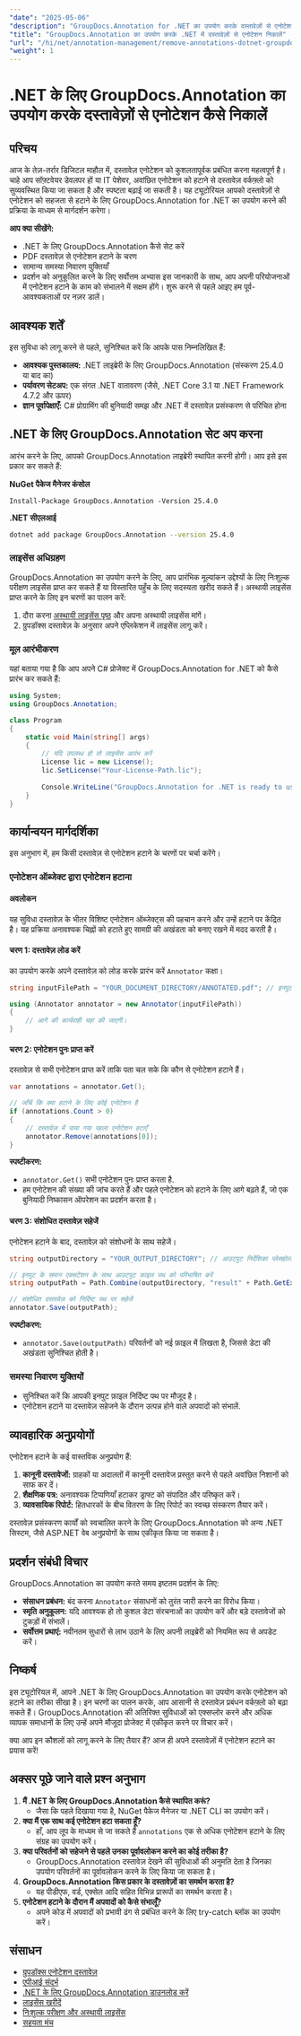 ```yaml
---
"date": "2025-05-06"
"description": "GroupDocs.Annotation for .NET का उपयोग करके दस्तावेज़ों से एनोटेशन को कुशलतापूर्वक हटाने का तरीका जानें। इस व्यापक गाइड के साथ अपने दस्तावेज़ वर्कफ़्लो को सुव्यवस्थित करें और स्पष्टता बढ़ाएँ।"
"title": "GroupDocs.Annotation का उपयोग करके .NET में दस्तावेज़ों से एनोटेशन निकालें"
"url": "/hi/net/annotation-management/remove-annotations-dotnet-groupdocs/"
"weight": 1
---
```


# .NET के लिए GroupDocs.Annotation का उपयोग करके दस्तावेज़ों से एनोटेशन कैसे निकालें

## परिचय
आज के तेज़-तर्रार डिजिटल माहौल में, दस्तावेज़ एनोटेशन को कुशलतापूर्वक प्रबंधित करना महत्वपूर्ण है। चाहे आप सॉफ़्टवेयर डेवलपर हों या IT पेशेवर, अवांछित एनोटेशन को हटाने से दस्तावेज़ वर्कफ़्लो को सुव्यवस्थित किया जा सकता है और स्पष्टता बढ़ाई जा सकती है। यह ट्यूटोरियल आपको दस्तावेज़ों से एनोटेशन को सहजता से हटाने के लिए GroupDocs.Annotation for .NET का उपयोग करने की प्रक्रिया के माध्यम से मार्गदर्शन करेगा।

**आप क्या सीखेंगे:**
- .NET के लिए GroupDocs.Annotation कैसे सेट करें
- PDF दस्तावेज़ से एनोटेशन हटाने के चरण
- सामान्य समस्या निवारण युक्तियाँ
- प्रदर्शन को अनुकूलित करने के लिए सर्वोत्तम अभ्यास
इस जानकारी के साथ, आप अपनी परियोजनाओं में एनोटेशन हटाने के काम को संभालने में सक्षम होंगे। शुरू करने से पहले आइए हम पूर्व-आवश्यकताओं पर नज़र डालें।

## आवश्यक शर्तें
इस सुविधा को लागू करने से पहले, सुनिश्चित करें कि आपके पास निम्नलिखित हैं:

- **आवश्यक पुस्तकालय:** .NET लाइब्रेरी के लिए GroupDocs.Annotation (संस्करण 25.4.0 या बाद का)
- **पर्यावरण सेटअप:** एक संगत .NET वातावरण (जैसे, .NET Core 3.1 या .NET Framework 4.7.2 और ऊपर)
- **ज्ञान पूर्वापेक्षाएँ:** C# प्रोग्रामिंग की बुनियादी समझ और .NET में दस्तावेज़ प्रसंस्करण से परिचित होना

## .NET के लिए GroupDocs.Annotation सेट अप करना
आरंभ करने के लिए, आपको GroupDocs.Annotation लाइब्रेरी स्थापित करनी होगी। आप इसे इस प्रकार कर सकते हैं:

**NuGet पैकेज मैनेजर कंसोल**
```shell
Install-Package GroupDocs.Annotation -Version 25.4.0
```

**.NET सीएलआई**
```bash
dotnet add package GroupDocs.Annotation --version 25.4.0
```

### लाइसेंस अधिग्रहण
GroupDocs.Annotation का उपयोग करने के लिए, आप प्रारंभिक मूल्यांकन उद्देश्यों के लिए निःशुल्क परीक्षण लाइसेंस प्राप्त कर सकते हैं या विस्तारित पहुँच के लिए सदस्यता खरीद सकते हैं। अस्थायी लाइसेंस प्राप्त करने के लिए इन चरणों का पालन करें:
1. दौरा करना [अस्थायी लाइसेंस पृष्ठ](https://purchase.groupdocs.com/temporary-license/) और अपना अस्थायी लाइसेंस मांगें।
2. ग्रुपडॉक्स दस्तावेज़ के अनुसार अपने एप्लिकेशन में लाइसेंस लागू करें।

### मूल आरंभीकरण
यहां बताया गया है कि आप अपने C# प्रोजेक्ट में GroupDocs.Annotation for .NET को कैसे प्रारंभ कर सकते हैं:

```csharp
using System;
using GroupDocs.Annotation;

class Program
{
    static void Main(string[] args)
    {
        // यदि उपलब्ध हो तो लाइसेंस आरंभ करें
        License lic = new License();
        lic.SetLicense("Your-License-Path.lic");
        
        Console.WriteLine("GroupDocs.Annotation for .NET is ready to use.");
    }
}
```

## कार्यान्वयन मार्गदर्शिका
इस अनुभाग में, हम किसी दस्तावेज़ से एनोटेशन हटाने के चरणों पर चर्चा करेंगे।

### एनोटेशन ऑब्जेक्ट द्वारा एनोटेशन हटाना
#### अवलोकन
यह सुविधा दस्तावेज़ के भीतर विशिष्ट एनोटेशन ऑब्जेक्ट्स की पहचान करने और उन्हें हटाने पर केंद्रित है। यह प्रक्रिया अनावश्यक चिह्नों को हटाते हुए सामग्री की अखंडता को बनाए रखने में मदद करती है।

#### चरण 1: दस्तावेज़ लोड करें
का उपयोग करके अपने दस्तावेज़ को लोड करके प्रारंभ करें `Annotator` कक्षा।

```csharp
string inputFilePath = "YOUR_DOCUMENT_DIRECTORY/ANNOTATED.pdf"; // इनपुट फ़ाइल पथ प्लेसहोल्डर

using (Annotator annotator = new Annotator(inputFilePath))
{
    // आगे की कार्यवाही यहां की जाएगी।
}
```

#### चरण 2: एनोटेशन पुनः प्राप्त करें
दस्तावेज़ से सभी एनोटेशन प्राप्त करें ताकि पता चल सके कि कौन से एनोटेशन हटाने हैं।

```csharp
var annotations = annotator.Get();

// जाँचें कि क्या हटाने के लिए कोई एनोटेशन है
if (annotations.Count > 0)
{
    // दस्तावेज़ में पाया गया पहला एनोटेशन हटाएँ
    annotator.Remove(annotations[0]);
}
```

**स्पष्टीकरण:**
- `annotator.Get()` सभी एनोटेशन पुनः प्राप्त करता है.
- हम एनोटेशन की संख्या की जांच करते हैं और पहले एनोटेशन को हटाने के लिए आगे बढ़ते हैं, जो एक बुनियादी निष्कासन ऑपरेशन का प्रदर्शन करता है।

#### चरण 3: संशोधित दस्तावेज़ सहेजें
एनोटेशन हटाने के बाद, दस्तावेज़ को संशोधनों के साथ सहेजें।

```csharp
string outputDirectory = "YOUR_OUTPUT_DIRECTORY"; // आउटपुट निर्देशिका प्लेसहोल्डर

// इनपुट के समान एक्सटेंशन के साथ आउटपुट फ़ाइल पथ को परिभाषित करें
string outputPath = Path.Combine(outputDirectory, "result" + Path.GetExtension(inputFilePath));

// संशोधित दस्तावेज़ को निर्दिष्ट पथ पर सहेजें
annotator.Save(outputPath);
```

**स्पष्टीकरण:**
- `annotator.Save(outputPath)` परिवर्तनों को नई फ़ाइल में लिखता है, जिससे डेटा की अखंडता सुनिश्चित होती है।

### समस्या निवारण युक्तियों
- सुनिश्चित करें कि आपकी इनपुट फ़ाइल निर्दिष्ट पथ पर मौजूद है।
- एनोटेशन हटाने या दस्तावेज़ सहेजने के दौरान उत्पन्न होने वाले अपवादों को संभालें.
  
## व्यावहारिक अनुप्रयोगों
एनोटेशन हटाने के कई वास्तविक अनुप्रयोग हैं:

1. **कानूनी दस्तावेजों:** ग्राहकों या अदालतों में कानूनी दस्तावेज प्रस्तुत करने से पहले अवांछित निशानों को साफ कर दें।
2. **शैक्षणिक पत्र:** अनावश्यक टिप्पणियाँ हटाकर ड्राफ्ट को संपादित और परिष्कृत करें।
3. **व्यावसायिक रिपोर्ट:** हितधारकों के बीच वितरण के लिए रिपोर्ट का स्वच्छ संस्करण तैयार करें।

दस्तावेज़ प्रसंस्करण कार्यों को स्वचालित करने के लिए GroupDocs.Annotation को अन्य .NET सिस्टम, जैसे ASP.NET वेब अनुप्रयोगों के साथ एकीकृत किया जा सकता है।

## प्रदर्शन संबंधी विचार
GroupDocs.Annotation का उपयोग करते समय इष्टतम प्रदर्शन के लिए:
- **संसाधन प्रबंधन:** बंद करना `Annotator` संसाधनों को तुरंत जारी करने का विरोध किया।
- **स्मृति अनुकूलन:** यदि आवश्यक हो तो कुशल डेटा संरचनाओं का उपयोग करें और बड़े दस्तावेजों को टुकड़ों में संभालें।
- **सर्वोत्तम प्रथाएं:** नवीनतम सुधारों से लाभ उठाने के लिए अपनी लाइब्रेरी को नियमित रूप से अपडेट करें।

## निष्कर्ष
इस ट्यूटोरियल में, आपने .NET के लिए GroupDocs.Annotation का उपयोग करके एनोटेशन को हटाने का तरीका सीखा है। इन चरणों का पालन करके, आप आसानी से दस्तावेज़ प्रबंधन वर्कफ़्लो को बढ़ा सकते हैं। GroupDocs.Annotation की अतिरिक्त सुविधाओं को एक्सप्लोर करने और अधिक व्यापक समाधानों के लिए उन्हें अपने मौजूदा प्रोजेक्ट में एकीकृत करने पर विचार करें।

क्या आप इन कौशलों को लागू करने के लिए तैयार हैं? आज ही अपने दस्तावेज़ों में एनोटेशन हटाने का प्रयास करें!

## अक्सर पूछे जाने वाले प्रश्न अनुभाग
1. **मैं .NET के लिए GroupDocs.Annotation कैसे स्थापित करूं?**
   - जैसा कि पहले दिखाया गया है, NuGet पैकेज मैनेजर या .NET CLI का उपयोग करें।
2. **क्या मैं एक साथ कई एनोटेशन हटा सकता हूँ?**
   - हाँ, आप लूप के माध्यम से जा सकते हैं `annotations` एक से अधिक एनोटेशन हटाने के लिए संग्रह का उपयोग करें।
3. **क्या परिवर्तनों को सहेजने से पहले उनका पूर्वावलोकन करने का कोई तरीका है?**
   - GroupDocs.Annotation दस्तावेज़ देखने की सुविधाओं की अनुमति देता है जिनका उपयोग परिवर्तनों का पूर्वावलोकन करने के लिए किया जा सकता है।
4. **GroupDocs.Annotation किस प्रकार के दस्तावेज़ों का समर्थन करता है?**
   - यह पीडीएफ, वर्ड, एक्सेल आदि सहित विभिन्न प्रारूपों का समर्थन करता है।
5. **एनोटेशन हटाने के दौरान मैं अपवादों को कैसे संभालूँ?**
   - अपने कोड में अपवादों को प्रभावी ढंग से प्रबंधित करने के लिए try-catch ब्लॉक का उपयोग करें।

## संसाधन
- [ग्रुपडॉक्स एनोटेशन दस्तावेज़](https://docs.groupdocs.com/annotation/net/)
- [एपीआई संदर्भ](https://reference.groupdocs.com/annotation/net/)
- [.NET के लिए GroupDocs.Annotation डाउनलोड करें](https://releases.groupdocs.com/annotation/net/)
- [लाइसेंस खरीदें](https://purchase.groupdocs.com/buy)
- [निःशुल्क परीक्षण और अस्थायी लाइसेंस](https://releases.groupdocs.com/annotation/net/)
- [सहयता मंच](https://forum.groupdocs.com/c/annotation/)